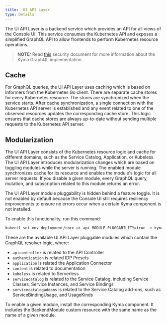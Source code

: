 ```yaml
---
title:  UI API Layer
type: Details
---
```


The UI API Layer is a backend service which provides an API for all views of the Console UI. This service consumes the Kubernetes API and exposes a simplified GraphQL API to allow frontends to perform Kubernetes resource operations.

> **NOTE:** Read [this](/components/security#details-graphql) security document for more information about the Kyma GraphQL implementation.

## Cache

For GraphQL queries, the UI API Layer uses caching which is based on Informers from the Kubernetes Go client. There are separate cache stores for every Kubernetes resource. The stores are synchronized when the service starts. After cache synchronization, a single connection with the Kubernetes API server is established and any event related to one of the observed resources updates the corresponding cache store. This logic ensures that cache stores are always up-to-date without sending multiple requests to the Kubernetes API server.

## Modularization

The UI API Layer consists of the Kubernetes resource logic and cache for different domains, such as the Service Catalog, Application, or Kubeless. The UI API Layer introduces modularization changes which are based on toggling modules while the server is running. The enabled module synchronizes cache for its resource and enables the module's logic for all server requests. If you disable a given module, every GraphQL query, mutation, and subscription related to this module returns an error.

The UI API Layer module pluggability is hidden behind a feature toggle. It is not enabled by default because the Console UI still requires resiliency improvements to ensure no errors occur when a certain Kyma component is not installed.

To enable this functionality, run this command:

```bash
kubectl set env deployment/core-ui-api MODULE_PLUGGABILITY=true -n kyma-system
```

These are the available UI API Layer pluggable modules which contain the GraphQL resolver logic, where:
- `apicontroller` is related to the API Controller
- `authentication` is related IDP Presets
- `application` is related the Application Connector
- `content` is related to documentation
- `kubeless` is related to Serverless
- `servicecatalog` is related to the Service Catalog, including Service Classes, Service Instances, and Service Bindings
- `servicecatalogaddons` is related to the Service Catalog add-ons, such as ServiceBindingUsage, and UsageKinds

To enable a given module, install the corresponding Kyma component. It includes the BackendModule custom resource with the same name as the name of a given module.
